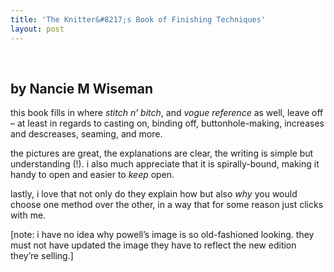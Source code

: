 ```yaml
---
title: 'The Knitter&#8217;s Book of Finishing Techniques'
layout: post
---
```


<div class="powells">
  <txp:wm_powells_img isbn="156477452x" /><br /> <txp:wm_powells_link isbn="156477452x" />
</div>

## by Nancie M Wiseman 

this book fills in where *stitch n&#8217; bitch*, and *vogue reference* as well, leave off &#8211; at least in regards to casting on, binding off, buttonhole-making, increases and descreases, seaming, and more.

the pictures are great, the explanations are clear, the writing is simple but understanding (!). i also much appreciate that it is spirally-bound, making it handy to open and easier to *keep* open. 

lastly, i love that not only do they explain how but also *why* you would choose one method over the other, in a way that for some reason just clicks with me.

[note: i have no idea why powell&#8217;s image is so old-fashioned looking. they must not have updated the image they have to reflect the new edition they&#8217;re selling.]